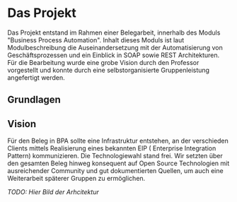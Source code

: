 # Das Projekt
Das Projekt entstand im Rahmen einer Belegarbeit, innerhalb des Moduls "Business Process Automation". Inhalt dieses Moduls ist laut Modulbeschreibung die Auseinandersetzung mit der Automatisierung von Geschäftsprozessen und ein Einblick in SOAP sowie REST Architekturen. Für die Bearbeitung wurde eine grobe Vision durch den Professor vorgestellt und konnte durch eine selbstorganisierte Gruppenleistung angefertigt werden.

## Grundlagen

## Vision
Für den Beleg in BPA sollte eine Infrastruktur entstehen, an der verschieden Clients mittels Realisierung eines bekannten EIP ( Enterprise Integration Pattern) kommunizieren. Die Technologiewahl stand frei. Wir setzten über den gesamten Beleg hinweg konsequent auf Open Source Technologien mit ausreichender Community und gut dokumentierten Quellen, um auch eine Weiterarbeit späterer Gruppen zu ermöglichen.

*TODO: Hier Bild der Arhcitektur*


